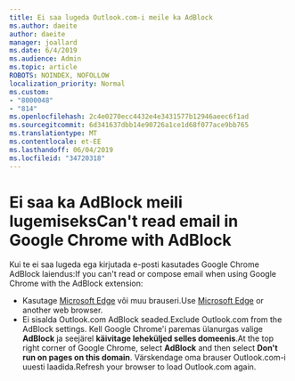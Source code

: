 ```yaml
---
title: Ei saa lugeda Outlook.com-i meile ka AdBlock
ms.author: daeite
author: daeite
manager: joallard
ms.date: 6/4/2019
ms.audience: Admin
ms.topic: article
ROBOTS: NOINDEX, NOFOLLOW
localization_priority: Normal
ms.custom:
- "8000048"
- "814"
ms.openlocfilehash: 2c4e0270ecc4432e4e3431577b12946aeec6f1ad
ms.sourcegitcommit: 6d341637dbb14e90726a1ce1d68f077ace9bb765
ms.translationtype: MT
ms.contentlocale: et-EE
ms.lasthandoff: 06/04/2019
ms.locfileid: "34720318"
---
```

# <a name="cant-read-email-in-google-chrome-with-adblock"></a><span data-ttu-id="46292-102">Ei saa ka AdBlock meili lugemiseks</span><span class="sxs-lookup"><span data-stu-id="46292-102">Can't read email in Google Chrome with AdBlock</span></span>

<span data-ttu-id="46292-103">Kui te ei saa lugeda ega kirjutada e-posti kasutades Google Chrome AdBlock laiendus:</span><span class="sxs-lookup"><span data-stu-id="46292-103">If you can't read or compose email when using Google Chrome with the AdBlock extension:</span></span>

- <span data-ttu-id="46292-104">Kasutage [Microsoft Edge](https://go.microsoft.com/fwlink/p/?linkid=2001503&amp;clcid=0x409) või muu brauseri.</span><span class="sxs-lookup"><span data-stu-id="46292-104">Use [Microsoft Edge](https://go.microsoft.com/fwlink/p/?linkid=2001503&amp;clcid=0x409) or another web browser.</span></span>
- <span data-ttu-id="46292-105">Ei sisalda Outlook.com AdBlock seaded.</span><span class="sxs-lookup"><span data-stu-id="46292-105">Exclude Outlook.com from the AdBlock settings.</span></span> <span data-ttu-id="46292-106">Kell Google Chrome'i paremas ülanurgas valige **AdBlock** ja seejärel **käivitage leheküljed selles domeenis**.</span><span class="sxs-lookup"><span data-stu-id="46292-106">At the top right corner of Google Chrome, select **AdBlock** and then select **Don't run on pages on this domain**.</span></span> <span data-ttu-id="46292-107">Värskendage oma brauser Outlook.com-i uuesti laadida.</span><span class="sxs-lookup"><span data-stu-id="46292-107">Refresh your browser to load Outlook.com again.</span></span>